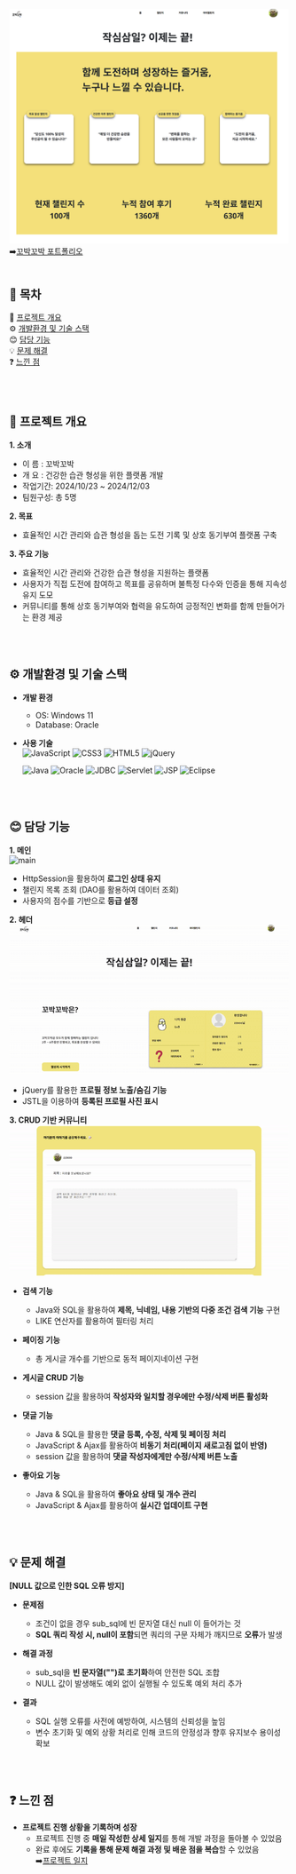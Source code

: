 ![메인 화면](images/main.png)
➡️[꼬박꼬박 포트폴리오](https://www.notion.so/1718913a4d278138bc09c80c79a2252c)
</br></br>
## 📑 목차
📖 [프로젝트 개요](https://github.com/704hj/ChallengeWithMe/tree/main?tab=readme-ov-file#-%ED%94%84%EB%A1%9C%EC%A0%9D%ED%8A%B8-%EA%B0%9C%EC%9A%94)</br>
⚙️ [개발환경 및 기술 스택](https://github.com/704hj/ChallengeWithMe/tree/main?tab=readme-ov-file#%EF%B8%8F-%EA%B0%9C%EB%B0%9C%ED%99%98%EA%B2%BD-%EB%B0%8F-%EA%B8%B0%EC%88%A0-%EC%8A%A4%ED%83%9D)</br>
😊 [담당 기능](https://github.com/704hj/ChallengeWithMe/tree/main?tab=readme-ov-file#-%EB%8B%B4%EB%8B%B9-%EA%B8%B0%EB%8A%A5)</br>
💡 [문제 해결](https://github.com/704hj/ChallengeWithMe/tree/main?tab=readme-ov-file#-%EB%AC%B8%EC%A0%9C-%ED%95%B4%EA%B2%B0)</br>
❓ [느낀 점](https://github.com/704hj/ChallengeWithMe/tree/main?tab=readme-ov-file#-%EB%8A%90%EB%82%80-%EC%A0%90)</br>


</br></br>
## 📖 프로젝트 개요


**1. 소개**  
  - 이   름 : 꼬박꼬박
  - 개   요 : 건강한 습관 형성을 위한 플랫폼 개발  
  - 작업기간: 2024/10/23 ~ 2024/12/03  
  - 팀원구성: 총 5명  

**2. 목표**  
  - 효율적인 시간 관리와 습관 형성을 돕는 도전 기록 및 상호 동기부여 플랫폼 구축

**3. 주요 기능**  
  - 효율적인 시간 관리와 건강한 습관 형성을 지원하는 플랫폼
  - 사용자가 직접 도전에 참여하고 목표를 공유하며 불특정 다수와 인증을 통해 지속성 유지 도모
  - 커뮤니티를 통해 상호 동기부여와 협력을 유도하여 긍정적인 변화를 함께 만들어가는 환경 제공

</br></br>
    
## ⚙️ 개발환경 및 기술 스택  

  - **개발 환경**  
    - OS: Windows 11  
    - Database: Oracle  

  - **사용 기술**  </br>
      ![JavaScript](https://img.shields.io/badge/JavaScript-F7DF1E?style=for-the-badge&logo=JavaScript&logoColor=white)
      ![CSS3](https://img.shields.io/badge/CSS-239120?&style=for-the-badge&logo=css3&logoColor=white)
      ![HTML5](https://img.shields.io/badge/HTML5-E34F26?style=for-the-badge&logo=html5&logoColor=white)
      ![jQuery](https://img.shields.io/badge/jQuery-0769AD?style=for-the-badge&logo=jquery&logoColor=white)

    
      ![Java](https://img.shields.io/badge/Java-ED8B00?style=for-the-badge&logo=openjdk&logoColor=white)
      ![Oracle](https://img.shields.io/badge/Oracle-F80000?style=for-the-badge&logo=oracle&logoColor=black)
      ![JDBC](https://img.shields.io/badge/JDBC-4479A1?style=for-the-badge&logo=oracle&logoColor=white)
      ![Servlet](https://img.shields.io/badge/Servlet-007396?style=for-the-badge&logo=java&logoColor=white)
      ![JSP](https://img.shields.io/badge/JSP-323330?style=for-the-badge&logo=eclipse&logoColor=white)
      ![Eclipse](https://img.shields.io/badge/eclipse-F2A13E?style=for-the-badge&logo=eclipse&logoColor=2C2255)

</br></br>


## 😊 담당 기능

**1. 메인**  
   ![main](https://github.com/704hj/ChallengeWithMe/blob/main/images/main.gif?raw=true)  
  - HttpSession을 활용하여 **로그인 상태 유지**  
  - 챌린지 목록 조회 (DAO를 활용하여 데이터 조회)  
  - 사용자의 점수를 기반으로 **등급 설정**  </br>

**2. 헤더**  
   ![header](https://github.com/704hj/ChallengeWithMe/blob/main/images/header.gif?raw=true)  
  - jQuery를 활용한 **프로필 정보 노출/숨김 기능**  
  - JSTL을 이용하여 **등록된 프로필 사진 표시**  </br>

**3. CRUD 기반 커뮤니티**  
   ![community](https://github.com/704hj/ChallengeWithMe/blob/main/images/comm.gif?raw=true)  

  - **검색 기능**  
    - Java와 SQL을 활용하여 **제목, 닉네임, 내용 기반의 다중 조건 검색 기능** 구현  
    - LIKE 연산자를 활용하여 필터링 처리  
  
  - **페이징 기능**  
    - 총 게시글 개수를 기반으로 동적 페이지네이션 구현  
  
  - **게시글 CRUD 기능**  
    - session 값을 활용하여 **작성자와 일치할 경우에만 수정/삭제 버튼 활성화**  
  
  - **댓글 기능**  
    - Java & SQL을 활용한 **댓글 등록, 수정, 삭제 및 페이징 처리**  
    - JavaScript & Ajax를 활용하여 **비동기 처리(페이지 새로고침 없이 반영)**  
    - session 값을 활용하여 **댓글 작성자에게만 수정/삭제 버튼 노출**  
  
  - **좋아요 기능**  
    - Java & SQL을 활용하여 **좋아요 상태 및 개수 관리**  
    - JavaScript & Ajax를 활용하여 **실시간 업데이트 구현**  

</br></br>

## 💡 문제 해결

**[NULL 값으로 인한 SQL 오류 방지]**  

- **문제점**  
  - 조건이 없을 경우 sub_sql에 빈 문자열 대신 null 이 들어가는 것
  - **SQL 쿼리 작성 시, null이 포함**되면 쿼리의 구문 자체가 깨지므로 **오류**가 발생

- **해결 과정**  
  - sub_sql을 **빈 문자열("")로 초기화**하여 안전한 SQL 조합  
  - NULL 값이 발생해도 예외 없이 실행될 수 있도록 예외 처리 추가  

- **결과**  
  - SQL 실행 오류를 사전에 예방하여, 시스템의 신뢰성을 높임
  - 변수 초기화 및 예외 상황 처리로 인해 코드의 안정성과 향후 유지보수 용이성 확보

</br></br>

## ❓ 느낀 점

- **프로젝트 진행 상황을 기록하며 성장**  
  - 프로젝트 진행 중 **매일 작성한 상세 일지**를 통해 개발 과정을 돌아볼 수 있었음  
  - 완료 후에도 **기록을 통해 문제 해결 과정 및 배운 점을 복습**할 수 있었음  
    ➡️[프로젝트 일지](https://www.notion.so/1718913a4d278078a4b1dc6da0fecf11)

